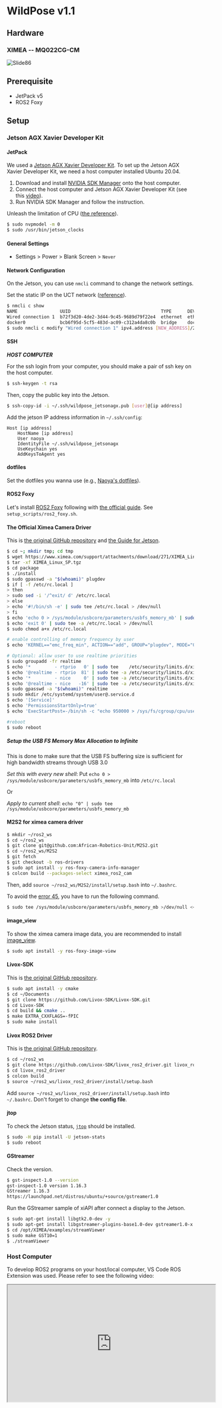 # WildPose v1.1

## Hardware

### XIMEA -- MQ022CG-CM

![Slide86](https://user-images.githubusercontent.com/6120047/187175093-c170c1db-6820-45db-b62d-7cf7d2296982.jpeg)

## Prerequisite

- JetPack v5
- ROS2 Foxy

## Setup

### Jetson AGX Xavier Developer Kit

#### JetPack

We used a [Jetson AGX Xavier Developer Kit](https://developer.nvidia.com/embedded/jetson-agx-xavier-developer-kit).
To set up the Jetson AGX Xavier Developer Kit, we need a host computer installed Ubuntu 20.04.

1. Download and install [NVIDIA SDK Manager](https://developer.nvidia.com/nvidia-sdk-manager) onto the host computer.
2. Connect the host computer and Jetson AGX Xavier Developer Kit (see this [video](https://www.youtube.com/watch?v=-nX8eD7FusQ)).
3. Run NVIDIA SDK Manager and follow the instruction.

Unleash the limitation of CPU ([the reference](https://forums.developer.nvidia.com/t/cpus-usage-problem-solved/65993/3)).
```bash
$ sudo nvpmodel -m 0
$ sudo /usr/bin/jetson_clocks
```

#### General Settings

- Settings > Power > Blank Screen > `Never`

#### Network Configuration

On the Jetson, you can use `nmcli` command to change the network settings.

Set the static IP on the UCT network ([reference](https://f1tenth.readthedocs.io/en/stable/getting_started/software_setup/optional_software_nx.html)).
```bash
$ nmcli c show
NAME                UUID                                  TYPE      DEVICE
Wired connection 1  b72f3d20-4de2-3d44-9c45-9689d79f22e4  ethernet  eth0
docker0             bcb6f95d-5cf5-483d-ac09-c312a4da8c0b  bridge    docker0
$ sudo nmcli c modify "Wired connection 1" ipv4.address [NEW_ADDRESS]/27
```

#### SSH

***HOST COMPUTER***

For the ssh login from your computer, you should make a pair of ssh key on the host computer.
```bash
$ ssh-keygen -t rsa
```

Then, copy the public key into the Jetson.
```bash
$ ssh-copy-id -i ~/.ssh/wildpose_jetsonagx.pub [user]@[ip address]
```

Add the jetson IP address information in `~/.ssh/config`:
```
Host [ip address]
    HostName [ip address]
    User naoya
    IdentityFile ~/.ssh/wildpose_jetsonagx
    UseKeychain yes
    AddKeysToAgent yes
```

#### dotfiles

Set the dotfiles you wanna use (e.g., [Naoya's dotfiles](https://github.com/DenDen047/dotfiles)).

#### ROS2 Foxy

Let's install [ROS2 Foxy](https://docs.ros.org/en/foxy/index.html) following with [the official guide](https://docs.ros.org/en/foxy/Installation/Ubuntu-Install-Debians.html).
See `setup_scripts/ros2_foxy.sh`.

#### The Official Ximea Camera Driver

This is [the original GitHub repository](https://github.com/wavelab/ximea_ros_cam) and [the Guide for Jetson](https://www.ximea.com/support/wiki/apis/Linux_TX1_and_TX2_Support#Installing-XIMEA-API-package).

```bash
$ cd ~; mkdir tmp; cd tmp
$ wget https://www.ximea.com/support/attachments/download/271/XIMEA_Linux_SP.tgz
$ tar -xf XIMEA_Linux_SP.tgz
$ cd package
$ ./install
$ sudo gpasswd -a "$(whoami)" plugdev
$ if [ -f /etc/rc.local ]
> then
> sudo sed -i '/^exit/ d' /etc/rc.local
> else
> echo '#!/bin/sh -e' | sudo tee /etc/rc.local > /dev/null
> fi
$ echo 'echo 0 > /sys/module/usbcore/parameters/usbfs_memory_mb' | sudo tee -a /etc/rc.local > /dev/null
$ echo 'exit 0' | sudo tee -a /etc/rc.local > /dev/null
$ sudo chmod a+x /etc/rc.local

# enable controlling of memory frequency by user
$ echo 'KERNEL=="emc_freq_min", ACTION=="add", GROUP="plugdev", MODE="0660"' | sudo tee /etc/udev/rules.d/99-emc_freq.rules > /dev/null

# Optional: allow user to use realtime priorities
$ sudo groupadd -fr realtime
$ echo '*         - rtprio   0' | sudo tee    /etc/security/limits.d/ximea.conf > /dev/null
$ echo '@realtime - rtprio  81' | sudo tee -a /etc/security/limits.d/ximea.conf > /dev/null
$ echo '*         - nice     0' | sudo tee -a /etc/security/limits.d/ximea.conf > /dev/null
$ echo '@realtime - nice   -16' | sudo tee -a /etc/security/limits.d/ximea.conf > /dev/null
$ sudo gpasswd -a "$(whoami)" realtime
$ sudo mkdir /etc/systemd/system/user@.service.d
$ echo '[Service]'                                                                                 | sudo tee    /etc/systemd/system/user@.service.d/cgroup.conf > /dev/null
$ echo 'PermissionsStartOnly=true'                                                                 | sudo tee -a /etc/systemd/system/user@.service.d/cgroup.conf > /dev/null
$ echo 'ExecStartPost=-/bin/sh -c "echo 950000 > /sys/fs/cgroup/cpu/user.slice/cpu.rt_runtime_us"' | sudo tee -a /etc/systemd/system/user@.service.d/cgroup.conf > /dev/null

#reboot
$ sudo reboot
```

##### Setup the USB FS Memory Max Allocation to Infinite

This is done to make sure that the USB FS buffering size is sufficient for high bandwidth streams through USB 3.0

*Set this with every new shell*:
Put `echo 0 > /sys/module/usbcore/parameters/usbfs_memory_mb` into `/etc/rc.local`

Or

*Apply to current shell*:
`echo "0" | sudo tee /sys/module/usbcore/parameters/usbfs_memory_mb`


#### M2S2 for ximea camera driver

```bash
$ mkdir ~/ros2_ws
$ cd ~/ros2_ws
$ git clone git@github.com:African-Robotics-Unit/M2S2.git
$ cd ~/ros2_ws/M2S2
$ git fetch
$ git checkout -b ros-drivers
$ sudo apt install -y ros-foxy-camera-info-manager
$ colcon build --packages-select ximea_ros2_cam
```

Then, add `source ~/ros2_ws/M2S2/install/setup.bash` into `~/.bashrc`.

To avoid the [error 45](https://github.com/Fu-physics/Ximea/blob/master/xiPython/v3/ximea/xidefs.py#L49), you have to run the following command.

```bash
$ sudo tee /sys/module/usbcore/parameters/usbfs_memory_mb >/dev/null <<<0
```

#### image_view

To show the ximea camera image data, you are recommended to install [image_view](https://index.ros.org/p/image_view/).

```bash
$ sudo apt install -y ros-foxy-image-view
```

#### Livox-SDK

This is [the original GitHub repository](https://github.com/Livox-SDK/Livox-SDK).

```bash
$ sudo apt install -y cmake
$ cd ~/Documents
$ git clone https://github.com/Livox-SDK/Livox-SDK.git
$ cd Livox-SDK
$ cd build && cmake ..
$ make EXTRA_CXXFLAGS=-fPIC
$ sudo make install
```

#### Livox ROS2 Driver

This is [the original GitHub repository](https://github.com/Livox-SDK/livox_ros2_driver).

```bash
$ cd ~/ros2_ws
$ git clone https://github.com/Livox-SDK/livox_ros2_driver.git livox_ros2_driver/src
$ cd livox_ros2_driver
$ colcon build
$ source ~/ros2_ws/livox_ros2_driver/install/setup.bash
```

Add `source ~/ros2_ws/livox_ros2_driver/install/setup.bash` into `~/.bashrc`.
Don't forget to change **the config file**.

#### jtop

To check the Jetson status, [`jtop`](https://github.com/rbonghi/jetson_stats) should be installed.
```bash
$ sudo -H pip install -U jetson-stats
$ sudo reboot
```

#### GStreamer

Check the version.

```bash
$ gst-inspect-1.0 --version
gst-inspect-1.0 version 1.16.3
GStreamer 1.16.3
https://launchpad.net/distros/ubuntu/+source/gstreamer1.0
```

Run the GStreamer sample of xiAPI after connect a display to the Jetson.

```bash
$ sudo apt-get install libgtk2.0-dev -y
$ sudo apt-get install libgstreamer-plugins-base1.0-dev gstreamer1.0-x -y
$ cd /opt/XIMEA/examples/streamViewer
$ sudo make GST10=1
$ ./streamViewer
```


### Host Computer

To develop ROS2 programs on your host/local computer, VS Code ROS Extension was used.
Please refer to see the following video:

<iframe width="560" height="315" src="https://www.youtube.com/embed/teA20AjBlG8" title="YouTube video player" f